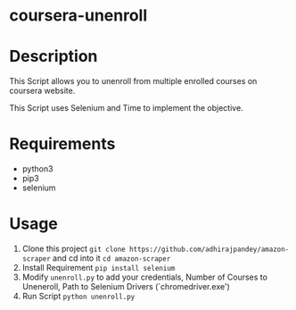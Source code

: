 # coursera-unenroll

# Description

This Script allows you to unenroll from multiple enrolled courses on coursera website.

This Script uses Selenium and Time to implement the objective.
  
# Requirements

- python3
- pip3
- selenium

# Usage

1. Clone this project `git clone https://github.com/adhirajpandey/amazon-scraper` and cd into it `cd amazon-scraper`
2. Install Requirement `pip install selenium`
3. Modify `unenroll.py` to add your credentials, Number of Courses to Uneneroll, Path to Selenium Drivers (`chromedriver.exe')
4. Run Script `python unenroll.py`
